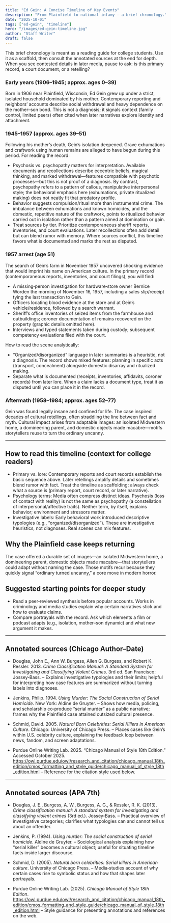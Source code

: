 ```yaml
---
title: "Ed Gein: A Concise Timeline of Key Events"
description: "From Plainfield to national infamy — a brief chronology."
date: "2025-10-01"
tags: ["ed-gein", "timeline"]
hero: "/images/ed-gein-timeline.jpg"
author: "Staff Writer"
draft: false
---
```


This brief chronology is meant as a reading guide for college students. Use it as a scaffold, then consult the annotated sources at the end for depth. When you see contested details in later media, pause to ask: is this primary record, a court document, or a retelling?

### Early years (1906–1945; approx. ages 0–39)
Born in 1906 near Plainfield, Wisconsin, Ed Gein grew up under a strict, isolated household dominated by his mother. Contemporary reporting and neighbors’ accounts describe social withdrawal and heavy dependence on the mother–son bond. This is not a diagnosis; it signals context (family control, limited peers) often cited when later narratives explore identity and attachment.

### 1945–1957 (approx. ages 39–51)
Following his mother’s death, Gein’s isolation deepened. Grave exhumations and craftwork using human remains are alleged to have begun during this period. For reading the record:

- Psychosis vs. psychopathy matters for interpretation. Available documents and recollections describe eccentric beliefs, magical thinking, and marked withdrawal—features compatible with psychotic processes—but this is not proof of a diagnosis. By contrast, psychopathy refers to a pattern of callous, manipulative interpersonal style; the behavioral emphasis here (exhumations, private ritualized making) does not neatly fit that predatory profile.
- Behavior suggests compulsion/ritual more than instrumental crime. The imbalance between exhumations and known homicides, and the domestic, repetitive nature of the craftwork, points to ritualized behavior carried out in isolation rather than a pattern aimed at domination or gain.
- Treat sources by tier. Prioritize contemporaneous sheriff reports, inventories, and court evaluations. Later recollections often add detail but can blend rumor with memory. Where sources conflict, this timeline favors what is documented and marks the rest as disputed.

### 1957 arrest (age 51)
The search of Gein’s farm in November 1957 uncovered shocking evidence that would imprint his name on American culture. In the primary record (contemporaneous reports, inventories, and court filings), you will find:

- A missing‑person investigation for hardware‑store owner Bernice Worden the morning of November 16, 1957, including a sales slip/receipt tying the last transaction to Gein.
- Officers locating blood evidence at the store and at Gein’s vehicle/residence, followed by a search warrant.
- Sheriff’s office inventories of seized items from the farmhouse and outbuildings; coroner documentation of remains recovered on the property (graphic details omitted here).
- Interviews and typed statements taken during custody; subsequent competency evaluations filed with the court.

How to read the scene analytically:
- “Organized/disorganized” language in later summaries is a heuristic, not a diagnosis. The record shows mixed features: planning in specific acts (transport, concealment) alongside domestic disarray and ritualized making.
- Separate what is documented (receipts, inventories, affidavits, coroner records) from later lore. When a claim lacks a document type, treat it as disputed until you can place it in the record.

### Aftermath (1958–1984; approx. ages 52–77)
Gein was found legally insane and confined for life. The case inspired decades of cultural retellings, often straddling the line between fact and myth. Cultural impact arises from adaptable images: an isolated Midwestern home, a domineering parent, and domestic objects made macabre—motifs storytellers reuse to turn the ordinary uncanny.

---

## How to read this timeline (context for college readers)

- Primary vs. lore: Contemporary reports and court records establish the basic sequence above. Later retellings amplify details and sometimes blend rumor with fact. Treat the timeline as scaffolding; always check what a source is (primary report, court record, or later narrative).
- Psychology terms: Media often compress distinct ideas. Psychosis (loss of contact with reality) is not the same as psychopathy (a constellation of interpersonal/affective traits). Neither term, by itself, explains behavior; environment and stressors matter.
- Investigative labels: Early behavioral work introduced descriptive typologies (e.g., “organized/disorganized”). These are investigative heuristics, not diagnoses. Real scenes can mix features.

## Why the Plainfield case keeps returning

The case offered a durable set of images—an isolated Midwestern home, a domineering parent, domestic objects made macabre—that storytellers could adapt without naming the case. Those motifs recur because they quickly signal “ordinary turned uncanny,” a core move in modern horror.

## Suggested starting points for deeper study

- Read a peer‑reviewed synthesis before popular accounts. Works in criminology and media studies explain why certain narratives stick and how to evaluate claims.
- Compare portrayals with the record. Ask which elements a film or podcast adapts (e.g., isolation, mother–son dynamic) and what new argument it makes.

---

## Annotated sources (Chicago Author–Date)

- Douglas, John E., Ann W. Burgess, Allen G. Burgess, and Robert K. Ressler. 2013. *Crime Classification Manual: A Standard System for Investigating and Classifying Violent Crimes*. 3rd ed. San Francisco: Jossey‑Bass.
  – Explains investigative typologies and their limits; helpful for interpreting how case features are summarized without turning labels into diagnoses.

- Jenkins, Philip. 1994. *Using Murder: The Social Construction of Serial Homicide*. New York: Aldine de Gruyter.
  – Shows how media, policing, and scholarship co‑produce “serial murder” as a public narrative; frames why the Plainfield case attained outsized cultural presence.

- Schmid, David. 2005. *Natural Born Celebrities: Serial Killers in American Culture*. Chicago: University of Chicago Press.
  – Places cases like Gein’s within U.S. celebrity culture, explaining the feedback loop between news, fandom, and screen adaptations.

- Purdue Online Writing Lab. 2025. “Chicago Manual of Style 18th Edition.” Accessed October 2025. https://owl.purdue.edu/owl/research_and_citation/chicago_manual_18th_edition/cmos_formatting_and_style_guide/chicago_manual_of_style_18th_edition.html
  – Reference for the citation style used below.

---

## Annotated sources (APA 7th)

- Douglas, J. E., Burgess, A. W., Burgess, A. G., & Ressler, R. K. (2013). *Crime classification manual: A standard system for investigating and classifying violent crimes* (3rd ed.). Jossey‑Bass.
  – Practical overview of investigative categories; clarifies what typologies can and cannot tell us about an offender.

- Jenkins, P. (1994). *Using murder: The social construction of serial homicide*. Aldine de Gruyter.
  – Sociological analysis explaining how “serial killer” becomes a cultural object; useful for situating timeline facts inside larger discourse.

- Schmid, D. (2005). *Natural born celebrities: Serial killers in American culture*. University of Chicago Press.
  – Media‑studies account of why certain cases rise to symbolic status and how that shapes later portrayals.

- Purdue Online Writing Lab. (2025). *Chicago Manual of Style 18th Edition*. https://owl.purdue.edu/owl/research_and_citation/chicago_manual_18th_edition/cmos_formatting_and_style_guide/chicago_manual_of_style_18th_edition.html
  – Style guidance for presenting annotations and references on the web.


